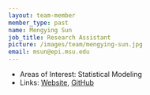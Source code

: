 ```yaml
---
layout: team-member
member_type: past
name: Mengying Sun
job_title: Research Assistant
picture: /images/team/mengying-sun.jpg
email: msun@epi.msu.edu
---
```


- Areas of Interest: Statistical Modeling
- Links: [Website](http://www.mengying.org), [GitHub](https://github.com/mengyings)
